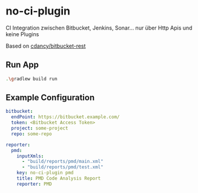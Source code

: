 # no-ci-plugin

CI Integration zwischen Bitbucket, Jenkins, Sonar... nur über Http Apis und keine Plugins  

Based on [cdancy/bitbucket-rest](https://github.com/cdancy/bitbucket-rest)

## Run App

```bash
.\gradlew build run
```


## Example Configuration

```yml
bitbucket:
  endPoint: https://bitbucket.example.com/
  token: <Bitbucket Access Token>
  project: some-project
  repo: some-repo

reporter:
  pmd:
    inputXmls:
      - "build/reports/pmd/main.xml"
      - "build/reports/pmd/test.xml"
    key: no-ci-plugin pmd
    title: PMD Code Analysis Report
    reporter: PMD
```
